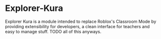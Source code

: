 # Explorer-Kura

Explorer Kura is a module intended to replace Roblox's Classroom Mode by providing extensibility for developers, a clean interface for teachers and easy to manage stuff. TODO all of this anyways. 